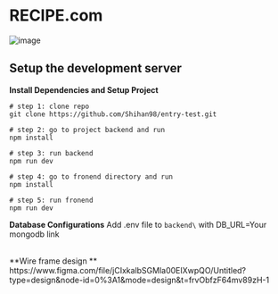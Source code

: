 # RECIPE.com

![image](https://github.com/Shihan98/entry-test/assets/108385778/acef75c3-0db9-474f-8283-216cd189b08f)


## Setup the development server

**Install Dependencies and Setup Project**
```
# step 1: clone repo
git clone https://github.com/Shihan98/entry-test.git

# step 2: go to project backend and run
npm install

# step 3: run backend
npm run dev

# step 4: go to fronend directory and run
npm install

# step 5: run fronend
npm run dev
```


**Database Configurations**
Add .env file to `backend\` 
with DB_URL=Your mongodb link

<br>
**Wire frame design  **
https://www.figma.com/file/jCIxkalbSGMla00EIXwpQO/Untitled?type=design&node-id=0%3A1&mode=design&t=frvObfzF64mv89zH-1
